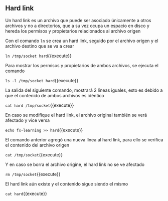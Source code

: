 ## Hard link
Un hard link es un archivo que puede ser asociado únicamente a otros archivos y no a directorios, que a su vez ocupa un espacio en disco y hereda los permisos y propietarios relacionados al archivo origen

Con el comando `ln` se crea un hard link, seguido por el archivo origen y el archivo destino que se va a crear

`ln /tmp/socket hard`{{execute}}

Para mostrar los permisos y propietarios de ambos archivos, se ejecuta el comando

`ls -l /tmp/socket hard`{{execute}}

La salida del siguiente comando, mostrará 2 líneas iguales, esto es debido a que el contenido de ambos archivos es idéntico

`cat hard /tmp/socket`{{execute}}

En caso se modifique el hard link, el archivo original también se verá afectado y vice versa

`echo fx-learning >> hard`{{execute}}

El comando anterior agregó una nueva línea al hard link, para ello se verifica el contenido del archivo origen

`cat /tmp/socket`{{execute}}

Y en caso se borra el archivo origine, el hard link no se ve afectado

`rm /tmp/socket`{{execute}}

El hard link aún existe y el contenido sigue siendo el mismo

`cat hard`{{execute}}